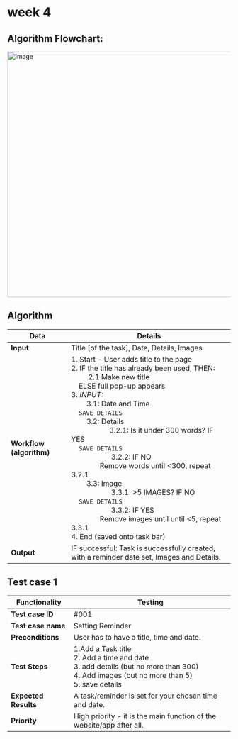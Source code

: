 # week 4 
## Algorithm Flowchart:
<img width="1430" height="554" alt="image" src="https://github.com/user-attachments/assets/e287cad0-b8a1-432b-8002-5bd91b7386e5" />

## Algorithm
| Data | Details |
| --------------------------------------------------------------|--------------------------------------------------------------|
| **Input** | Title [of the task], Date, Details, Images |
| **Workflow (algorithm)** | 1. Start - User adds title to the page <br>2. IF the title has already been used, THEN: <br> &nbsp;&nbsp;&nbsp;&nbsp;&nbsp;&nbsp;&nbsp;&nbsp; 2.1 Make new title <br>&nbsp;&nbsp;&nbsp;&nbsp;ELSE full pop-up appears <br>3. *INPUT:* <br>&nbsp;&nbsp;&nbsp;&nbsp;&nbsp;&nbsp;&nbsp;&nbsp;3.1: Date and Time <br>&nbsp;&nbsp;&nbsp;&nbsp;`SAVE DETAILS`<br>&nbsp;&nbsp;&nbsp;&nbsp;&nbsp;&nbsp;&nbsp;&nbsp;3.2: Details <br>&nbsp;&nbsp;&nbsp;&nbsp;&nbsp;&nbsp;&nbsp;&nbsp;&nbsp;&nbsp;&nbsp;&nbsp;&nbsp;&nbsp;&nbsp;&nbsp;&nbsp;&nbsp;&nbsp;&nbsp;3.2.1: Is it under 300 words? IF YES <br> &nbsp;&nbsp;&nbsp;&nbsp;`SAVE DETAILS` <br>&nbsp;&nbsp;&nbsp;&nbsp;&nbsp;&nbsp;&nbsp;&nbsp;&nbsp;&nbsp;&nbsp;&nbsp;&nbsp;&nbsp;&nbsp;&nbsp;&nbsp;&nbsp;&nbsp;&nbsp;&nbsp;3.2.2: IF NO<br> &nbsp;&nbsp;&nbsp;&nbsp;&nbsp;&nbsp;&nbsp;&nbsp;&nbsp;&nbsp;&nbsp;&nbsp;&nbsp;&nbsp;&nbsp;Remove words until <300, repeat 3.2.1 <br> &nbsp;&nbsp;&nbsp;&nbsp;&nbsp;&nbsp;&nbsp;&nbsp;3.3: Image <br>&nbsp;&nbsp;&nbsp;&nbsp;&nbsp;&nbsp;&nbsp;&nbsp;&nbsp;&nbsp;&nbsp;&nbsp;&nbsp;&nbsp;&nbsp;&nbsp;&nbsp;&nbsp;&nbsp;&nbsp;&nbsp;3.3.1: >5 IMAGES? IF NO <br> &nbsp;&nbsp;&nbsp;&nbsp;`SAVE DETAILS` <br>&nbsp;&nbsp;&nbsp;&nbsp;&nbsp;&nbsp;&nbsp;&nbsp;&nbsp;&nbsp;&nbsp;&nbsp;&nbsp;&nbsp;&nbsp;&nbsp;&nbsp;&nbsp;&nbsp;&nbsp;&nbsp;3.3.2: IF YES <br> &nbsp;&nbsp;&nbsp;&nbsp;&nbsp;&nbsp;&nbsp;&nbsp;&nbsp;&nbsp;&nbsp;&nbsp;&nbsp;&nbsp;&nbsp;Remove images until until <5, repeat 3.3.1 <br> 4. End (saved onto task bar)
| **Output** | IF successful: Task is successfully created, with a reminder date set, Images and Details. |

## Test case 1
| **Functionality** | **Testing** |
|------------------------|-----------------------| 
| **Test case ID** | #001 |
| **Test case name** | Setting Reminder |
| **Preconditions**  | User has to have a title, time and date. |
| **Test Steps** | 1.Add a Task title <br> 2. Add a time and date <br> 3. add details (but no more than 300) <br> 4. Add images (but no more than 5) <br> 5. save details |
| **Expected Results** | A task/reminder is set for your chosen time and date. |
| **Priority** | High priority - it is the main function of the website/app after all. |
